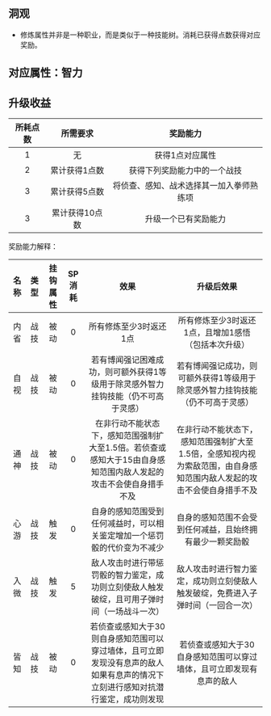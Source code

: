 ## 洞观

* 修炼属性并非是一种职业，而是类似于一种技能树。消耗已获得点数获得对应奖励。

## 对应属性：智力

## 升级收益

所耗点数|所需要求|奖励能力
:--:|:--:|:--:
1|无|获得1点对应属性
2|累计获得1点数|获得下列奖励能力中的一个战技
3|累计获得5点数|将侦查、感知、战术选择其一加入拳师熟练项
3|累计获得10点数|升级一个已有奖励能力

奖励能力解释：

名称|类型|挂钩属性|SP消耗|效果|升级后效果
:--:|:--:|:--:|:--:|:--:|:--:
内省|战技|被动|0|所有修炼至少3时返还1点|所有修炼至少3时返还1点，且增加1感悟（包括本次升级）
自视|战技|被动|0|若有博闻强记困难成功，则可额外获得1等级用于除灵感外智力挂钩技能（仍不可高于灵感）|若有博闻强记成功，则可额外获得1等级用于除灵感外智力挂钩技能（仍不可高于灵感）
通神|战技|被动|0|在非行动不能状态下，感知范围强制扩大至1.5倍。若侦查或感知大于15由自身感知范围内敌人发起的攻击不会使自身措手不及|在非行动不能状态下，感知范围强制扩大至1.5倍，全感知视内视为索敌范围，由自身感知范围内敌人发起的攻击不会使自身措手不及
心游|战技|触发|0|自身的感知范围受到任何减益时，可以相关鉴定增加一个惩罚骰的代价变为不减少|自身的感知范围不会受到任何减益，且始终拥有最少一颗奖励骰
入微|战技|触发|5|敌人攻击时进行带惩罚骰的智力鉴定，成功则立刻使敌人触发破绽，且可用子弹时间（一场战斗一次）|敌人攻击时进行智力鉴定，成功则立刻使敌人触发破绽，免费进入子弹时间（一回合一次）
皆知|战技|被动|0|若侦查或感知大于30则自身感知范围可以穿过墙体，且可立即发现没有息声的敌人<br>如果有息声的情况下立刻进行感知对抗潜行鉴定，成功则发现|若侦查或感知大于30自身感知范围可以穿过墙体，且可立即发现有息声的敌人